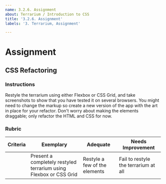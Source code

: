 ```yaml
---
name: 3.2.6. Assignment
about: Terrarium / Introduction to CSS
title: '3.2.6. Assignment'
labels: '3. Terrarium, Assignment'

---
```

# Assignment 

## CSS Refactoring

### Instructions

Restyle the terrarium using either Flexbox or CSS Grid, and take screenshots to show that you have tested it on several browsers.
You might need to change the markup so create a new version of the app with the art in place for your refactor. Don't worry about making the elements draggable; only refactor the HTML and CSS for now.

### Rubric

| Criteria | Exemplary                                                         | Adequate                      | Needs Improvement                    |
| -------- | ----------------------------------------------------------------- | ----------------------------- | ------------------------------------ |
|          | Present a completely restyled terrarium using Flexbox or CSS Grid | Restyle a few of the elements | Fail to restyle the terrarium at all |rst Week on GitHub training lab](https://lab.github.com/githubtraining/first-week-on-github)
